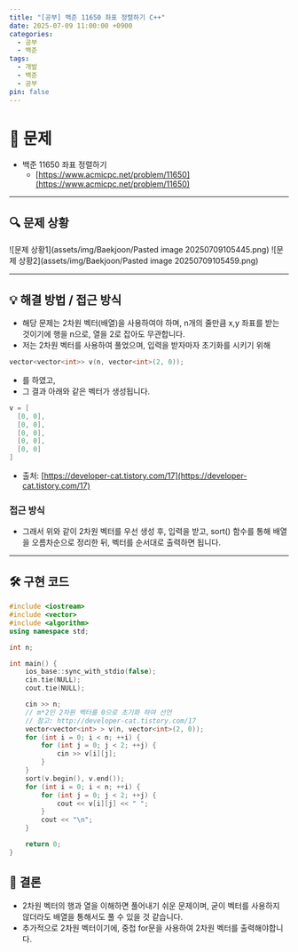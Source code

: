 ```yaml
---
title: "[공부] 백준 11650 좌표 정렬하기 C++"
date: 2025-07-09 11:00:00 +0900
categories:
  - 공부
  - 백준
tags:
  - 개발
  - 백준
  - 공부
pin: false
---
```


# 📝 문제

- 백준 11650 좌표 정렬하기
	- [https://www.acmicpc.net/problem/11650](https://www.acmicpc.net/problem/11650)

---

## 🔍 문제 상황
![문제 상황1](assets/img/Baekjoon/Pasted image 20250709105445.png)
![문제 상황2](assets/img/Baekjoon/Pasted image 20250709105459.png)

---

## 💡 해결 방법 / 접근 방식

- 해당 문제는 2차원 벡터(배열)을 사용하여야 하며, n개의 줄만큼 x,y 좌표를 받는 것이기에 행을 n으로, 열을 2로 잡아도 무관합니다.
- 저는 2차원 벡터를 사용하여 풀었으며, 입력을 받자마자 초기화를 시키기 위해
```cpp
vector<vector<int>> v(n, vector<int>(2, 0));
```
- 를 하였고,
- 그 결과 아래와 같은 벡터가 생성됩니다.
```cpp
v = [
  [0, 0],
  [0, 0],
  [0, 0],
  [0, 0],
  [0, 0]
]
```
- 출처: [https://developer-cat.tistory.com/17](https://developer-cat.tistory.com/17)

### 접근 방식
- 그래서 위와 같이 2차원 벡터를 우선 생성 후, 입력을 받고, sort() 함수를 통해 배열을 오름차순으로 정리한 뒤, 벡터를 순서대로 출력하면 됩니다.

---

## 🛠️ 구현 코드
```cpp
#include <iostream>
#include <vector>
#include <algorithm>
using namespace std;

int n;

int main() {
    ios_base::sync_with_stdio(false);
    cin.tie(NULL);
    cout.tie(NULL);

    cin >> n;
    // m*2인 2차원 벡터를 0으로 초기화 하여 선언
    // 참고: http://developer-cat.tistory.com/17
    vector<vector<int> > v(n, vector<int>(2, 0));
    for (int i = 0; i < n; ++i) {
        for (int j = 0; j < 2; ++j) {
            cin >> v[i][j];
        }
    }
    sort(v.begin(), v.end());
    for (int i = 0; i < n; ++i) {
        for (int j = 0; j < 2; ++j) {
            cout << v[i][j] << " ";
        }
        cout << "\n";
    }

    return 0;
}

```

## 🧷 결론
- 2차원 벡터의 행과 열을 이해하면 풀어내기 쉬운 문제이며, 굳이 벡터를 사용하지 않더라도 배열을 통해서도 풀 수 있을 것 같습니다.
- 추가적으로 2차원 벡터이기에, 중첩 for문을 사용하여 2차원 벡터를 출력해야합니다.